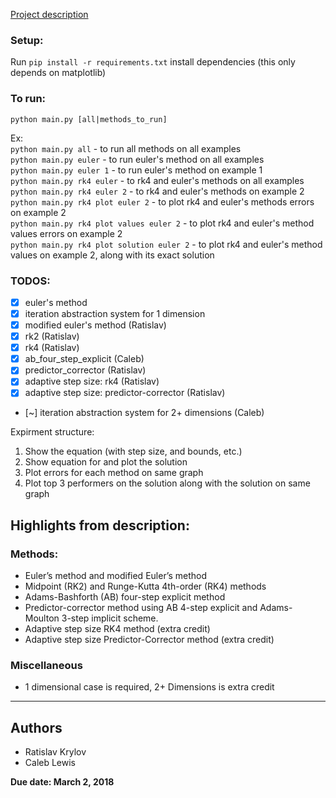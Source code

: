 [Project description](https://math.gsu.edu/xye/course/na_handout/project/proj1.pdf)  
  
### Setup:
Run `pip install -r requirements.txt` install dependencies (this only depends on matplotlib)

### To run:
`python main.py [all|methods_to_run]`  
  
Ex:  
`python main.py all` - to run all methods on all examples  
`python main.py euler` - to run euler's method on all examples  
`python main.py euler 1` - to run euler's method on example 1  
`python main.py rk4 euler` - to rk4 and euler's methods on all examples  
`python main.py rk4 euler 2` - to rk4 and euler's methods on example 2  
`python main.py rk4 plot euler 2` - to plot rk4 and euler's methods errors on example 2  
`python main.py rk4 plot values euler 2` - to plot rk4 and euler's method values errors on example 2  
`python main.py rk4 plot solution euler 2` - to plot rk4 and euler's method values on example 2, along with its exact solution

### TODOS:
- [x] euler's method
- [x] iteration abstraction system for 1 dimension
- [x] modified euler's method (Ratislav)
- [x] rk2 (Ratislav)
- [x] rk4 (Ratislav)
- [x] ab_four_step_explicit (Caleb)
- [x] predictor_corrector (Ratislav)
- [x] adaptive step size: rk4 (Ratislav)
- [x] adaptive step size: predictor-corrector (Ratislav)
- [~] iteration abstraction system for 2+ dimensions (Caleb)

Expirment structure:
1. Show the equation (with step size, and bounds, etc.)
2. Show equation for and plot the solution
3. Plot errors for each method on same graph 
4. Plot top 3 performers on the solution along with the solution on same graph

## Highlights from description:
### Methods:
- Euler’s method and modified Euler’s method
- Midpoint (RK2) and Runge-Kutta 4th-order (RK4) methods 
- Adams-Bashforth (AB) four-step explicit method 
- Predictor-corrector method using AB 4-step explicit and Adams-Moulton 3-step implicit scheme. 
- Adaptive step size RK4 method (extra credit) 
- Adaptive step size Predictor-Corrector method (extra credit)

### Miscellaneous
- 1 dimensional case is required, 2+ Dimensions is extra credit
---

## Authors
- Ratislav Krylov
- Caleb Lewis

**Due date: March 2, 2018**
